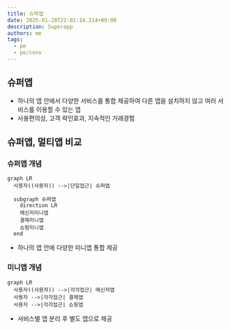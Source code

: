 ```yaml
---
title: 슈퍼앱
date: 2025-01-28T22:02:14.214+09:00
description: Superapp
authors: me
tags:
  - pe
  - pe/conv
---
```


## 슈퍼앱

- 하나의 앱 안에서 다양한 서비스를 통합 제공하여 다른 앱을 설치하지 않고 여러 서비스를 이용할 수 있는 앱
- 사용편의성, 고객 락인효과, 지속적인 거래경험

## 슈퍼앱, 멀티앱 비교

### 슈퍼앱 개념

```mermaid
graph LR
  사용자((사용자)) -->|단일접근| 슈퍼앱

  subgraph 슈퍼앱
    direction LR
    메신저미니앱
    결제미니앱
    쇼핑미니앱
  end
```

- 하나의 앱 안에 다양한 미니앱 통합 제공

### 미니앱 개념

```mermaid
graph LR
  사용자((사용자)) -->|각각접근| 메신저앱
  사용자 -->|각각접근| 결제앱
  사용자 -->|각각접근| 쇼핑앱
```

- 서비스별 앱 분리 후 별도 앱으로 제공
